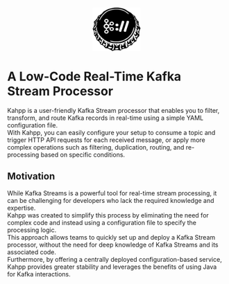 <p align="center"><img height="100" src="assets/kahpp-logo.svg"/></p>

# A Low-Code Real-Time Kafka Stream Processor

Kahpp is a user-friendly Kafka Stream processor that enables you to filter, transform, and route Kafka records in real-time using a simple YAML configuration file.   
With Kahpp, you can easily configure your setup to consume a topic and trigger HTTP API requests for each received message, or apply more complex operations such as filtering, duplication, routing, and re-processing based on specific conditions.

## Motivation

While Kafka Streams is a powerful tool for real-time stream processing, it can be challenging for developers who lack the required knowledge and expertise.  
Kahpp was created to simplify this process by eliminating the need for complex code and instead using a configuration file to specify the processing logic.  
This approach allows teams to quickly set up and deploy a Kafka Stream processor, without the need for deep knowledge of Kafka Streams and its associated code.    
Furthermore, by offering a centrally deployed configuration-based service, Kahpp provides greater stability and leverages the benefits of using Java for Kafka interactions.